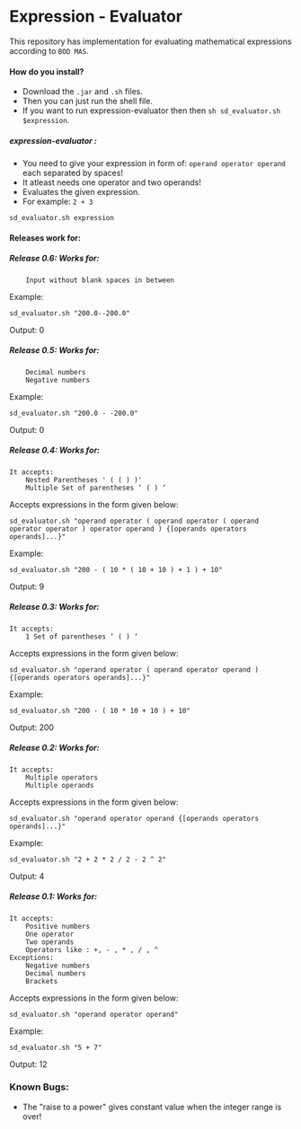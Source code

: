 Expression - Evaluator
====================
This repository has implementation for evaluating mathematical expressions according to `BOD MAS`.

#### How do you install?
* Download the `.jar` and `.sh` files.
* Then you can just run the shell file.
* If you want to run expression-evaluator then then
    `sh sd_evaluator.sh $expression`.

##### expression-evaluator :
* You need to give your expression in form of:
        `operand operator operand` each separated by spaces!
* It atleast needs one operator and two operands!
* Evaluates the given expression.
* For example: `2 + 3`

```
sd_evaluator.sh expression
```

#### Releases work for:

##### Release 0.6: Works for:

```
    Input without blank spaces in between
```
Example:
```
sd_evaluator.sh "200.0--200.0"
```
Output: 0

##### Release 0.5: Works for:

```
	Decimal numbers
	Negative numbers
```
Example:
```
sd_evaluator.sh "200.0 - -200.0"
```
Output: 0

##### Release 0.4: Works for:

```
It accepts:
    Nested Parentheses ' ( ( ) )'
    Multiple Set of parentheses ‘ ( ) ‘
```
Accepts expressions in the form given below:

```
sd_evaluator.sh "operand operator ( operand operator ( operand operator operator ) operator operand ) {[operands operators operands]...}"
```
Example:
```
sd_evaluator.sh "200 - ( 10 * ( 10 + 10 ) + 1 ) + 10"
```
Output: 9

##### Release 0.3: Works for:

```
It accepts:
    1 Set of parentheses ‘ ( ) ‘
```
Accepts expressions in the form given below:

```
sd_evaluator.sh "operand operator ( operand operator operand ) {[operands operators operands]...}"
```
Example:
```
sd_evaluator.sh "200 - ( 10 * 10 + 10 ) + 10"
```
Output: 200

##### Release 0.2: Works for:

```
It accepts:
    Multiple operators
    Multiple operands
```

Accepts expressions in the form given below:

```
sd_evaluator.sh "operand operator operand {[operands operators operands]...}"
```
Example:
```
sd_evaluator.sh "2 + 2 * 2 / 2 - 2 ^ 2"
```
Output: 4

##### Release 0.1: Works for:

```
It accepts:
    Positive numbers
    One operator
    Two operands
    Operators like : +, - , * , / , ^
Exceptions:
    Negative numbers
    Decimal numbers
    Brackets
```
Accepts expressions in the form given below:

```
sd_evaluator.sh "operand operator operand"
```
Example:
```
sd_evaluator.sh "5 + 7"
```
Output: 12

### Known Bugs:

* The "raise to a power" gives constant value when the integer range is over!